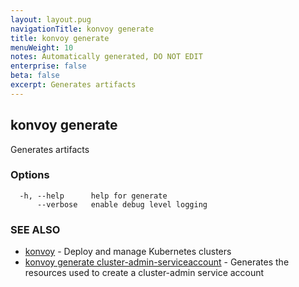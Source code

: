 ```yaml
---
layout: layout.pug
navigationTitle: konvoy generate
title: konvoy generate
menuWeight: 10
notes: Automatically generated, DO NOT EDIT
enterprise: false
beta: false
excerpt: Generates artifacts
---
```


## konvoy generate

Generates artifacts

### Options

```
  -h, --help      help for generate
      --verbose   enable debug level logging
```

### SEE ALSO

* [konvoy](../)	 - Deploy and manage Kubernetes clusters
* [konvoy generate cluster-admin-serviceaccount](./konvoy-generate-cluster-admin-serviceaccount/)	 - Generates the resources used to create a cluster-admin service account

